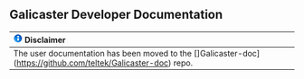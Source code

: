 Galicaster Developer Documentation
----------------------------------

|![Info](images/info.gif) Disclaimer |
| :------ |
| The user documentation has been moved to the []Galicaster-doc](https://github.com/teltek/Galicaster-doc) repo. |

